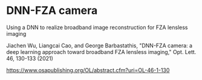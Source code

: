 # DNN-FZA camera
 Using a DNN to realize broadband image reconstruction for FZA lensless imaging

Jiachen Wu, Liangcai Cao, and George Barbastathis, "DNN-FZA camera: a deep learning approach toward broadband FZA lensless imaging," Opt. Lett. 46, 130-133 (2021)

https://www.osapublishing.org/OL/abstract.cfm?uri=OL-46-1-130
